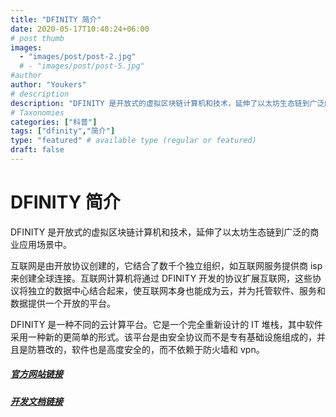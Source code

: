```yaml
---
title: "DFINITY 简介"
date: 2020-05-17T10:40:24+06:00
# post thumb
images:
  - "images/post/post-2.jpg"
  # - "images/post/post-5.jpg"
#author
author: "Youkers"
# description
description: "DFINITY 是开放式的虚拟区块链计算机和技术，延伸了以太坊生态链到广泛的商业应用场景中。"
# Taxonomies
categories: ["科普"]
tags: ["dfinity","简介"]
type: "featured" # available type (regular or featured)
draft: false
---
```


# DFINITY 简介
DFINITY 是开放式的虚拟区块链计算机和技术，延伸了以太坊生态链到广泛的商业应用场景中。

互联网是由开放协议创建的，它结合了数千个独立组织，如互联网服务提供商 isp 来创建全球连接。互联网计算机将通过 DFINITY 开发的协议扩展互联网，这些协议将独立的数据中心结合起来，使互联网本身也能成为云，并为托管软件、服务和数据提供一个开放的平台。

DFINITY 是一种不同的云计算平台。它是一个完全重新设计的 IT 堆栈，其中软件采用一种新的更简单的形式。该平台是由安全协议而不是专有基础设施组成的，并且是防篡改的，软件也是高度安全的，而不依赖于防火墙和 vpn。

##### [官方网站链接](https://dfinity.org/)
##### [开发文档链接](https://sdk.dfinity.org/docs/index.html)